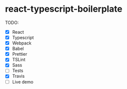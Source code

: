 # react-typescript-boilerplate

TODO:

- [x] React
- [x] Typescript
- [x] Webpack
- [x] Babel
- [x] Prettier
- [x] TSLint
- [x] Sass
- [ ] Tests
- [x] Travis
- [ ] Live demo
